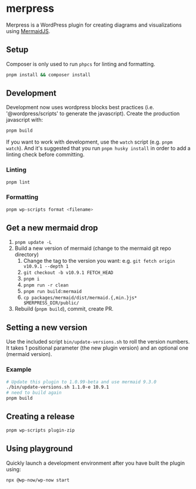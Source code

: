 # merpress

Merpress is a WordPress plugin for creating diagrams and visualizations using
[MermaidJS](https://mermaid.js.org).

## Setup

Composer is only used to run `phpcs` for linting and formatting.

```sh
pnpm install && composer install
```

## Development

Development now uses wordpress blocks best practices (i.e. '@wordpress/scripts'
to generate the javascript).  Create the production javascript with:

```sh
pnpm build
```

If you want to work with development, use the `watch` script (e.g. `pnpm
watch`). And it's suggested that you run `pnpm husky install` in order to add a
linting check before committing.

### Linting

```sh
pnpm lint
```

### Formatting

```sh
pnpm wp-scripts format <filename>
```

## Get a new mermaid drop

   1. `pnpm update -L`
   2. Build a new version of mermaid (change to the mermaid git repo directory)
      1. Change the tag to the version you want: e.g. `git fetch origin v10.9.1 --depth 1`
      2. `git checkout -b v10.9.1 FETCH_HEAD`
      3. `pnpm i`
      4. `pnpm run -r clean`
      5. `pnpm run build:mermaid`
      6. `cp packages/mermaid/dist/mermaid.{,min.}js* $MERPRESS_DIR/public/`
   3. Rebuild (`pnpm build`), commit, create PR.

## Setting a new version

Use the included script `bin/update-versions.sh` to roll the version numbers. It
takes 1 positional parameter (the new plugin version) and an optional one
(mermaid version).

### Example

```sh
# Update this plugin to 1.0.99-beta and use mermaid 9.3.0
./bin/update-versions.sh 1.1.0-e 10.9.1
# need to build again
pnpm build
```

## Creating a release

```sh
pnpm wp-scripts plugin-zip
```

## Using playground

Quickly launch a development environment after you have built the plugin using:

```sh
npx @wp-now/wp-now start
```